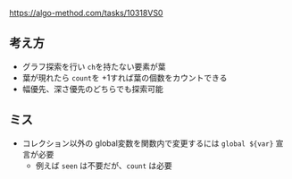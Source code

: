 https://algo-method.com/tasks/10318VS0


## 考え方

- グラフ探索を行い `ch`を持たない要素が葉
- 葉が現れたら `count`を +1すれば葉の個数をカウントできる
- 幅優先、深さ優先のどちらでも探索可能


## ミス

- コレクション以外の global変数を関数内で変更するには `global ${var}` 宣言が必要
  - 例えば `seen` は不要だが、`count` は必要